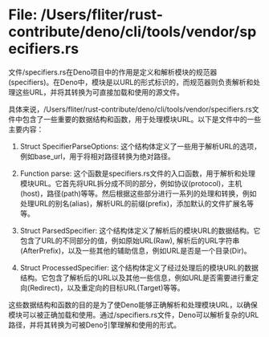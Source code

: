 # File: /Users/fliter/rust-contribute/deno/cli/tools/vendor/specifiers.rs

文件/specifiers.rs在Deno项目中的作用是定义和解析模块的规范器(specifiers)。在Deno中，模块是以URL的形式标识的，而规范器则负责解析和处理这些URL，并将其转换为可直接加载和使用的源文件。

具体来说，/Users/fliter/rust-contribute/deno/cli/tools/vendor/specifiers.rs文件中包含了一些重要的数据结构和函数，用于处理模块URL。以下是文件中的一些主要内容：

1. Struct SpecifierParseOptions: 这个结构体定义了一些用于解析URL的选项，例如base_url，用于将相对路径转换为绝对路径。

2. Function parse: 这个函数是specifiers.rs文件的入口函数，用于解析和处理模块URL。它首先将URL拆分成不同的部分，例如协议(protocol)，主机(host)，路径(path)等等。然后根据这些部分进行一系列的处理和转换，例如处理URL的别名(alias)，解析URL的前缀(prefix)，添加默认的文件扩展名等等。

3. Struct ParsedSpecifier: 这个结构体定义了解析后的模块URL的数据结构。它包含了URL的不同部分的值，例如原始URL(Raw), 解析后的URL字符串(AfterPrefix)，以及一些其他的辅助信息，例如URL是否是一个目录(Dir)。

4. Struct ProcessedSpecifier: 这个结构体定义了经过处理后的模块URL的数据结构。它包含了解析后的URL以及其他一些信息，例如URL是否需要进行重定向(Redirect)，以及重定向的目标URL(Target)等等。

这些数据结构和函数的目的是为了使Deno能够正确解析和处理模块URL，以确保模块可以被正确加载和使用。通过/specifiers.rs文件，Deno可以解析复杂的URL路径，并将其转换为可被Deno引擎理解和使用的形式。

